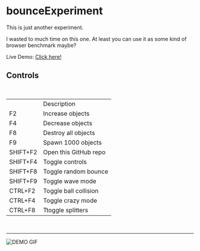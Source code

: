 <h1>bounceExperiment</h1>

<p>
This is just another experiment.

I wasted to much time on this one. At least you can use it as some kind of browser benchmark maybe?

Live Demo: <a href="https://parzival-space.github.io/bounceExperiment/bounce.html">Click here!</a>
</p>

<h2>Controls</h2>

<table>
<th>
    <td>Description</td>
</th>
<tr>
    <td>F2</td>
    <td>Increase objects</td>
</tr>
<tr>
    <td>F4</td>
    <td>Decrease objects</td>
</tr>
<tr>
    <td>F8</td>
    <td>Destroy all objects</td>
</tr>
<tr>
    <td>F9</td>
    <td>Spawn 1000 objects</td>
</tr>
<tr>
    <td>SHIFT+F2</td>
    <td>Open this GitHub repo</td>
</tr>
<tr>
    <td>SHIFT+F4</td>
    <td>Toggle controls</td>
</tr>
<tr>
    <td>SHIFT+F8</td>
    <td>Toggle random bounce</td>
</tr>
<tr>
    <td>SHIFT+F9</td>
    <td>Toggle wave mode</td>
</tr>
<br />
<tr>
    <td>CTRL+F2</td>
    <td>Toggle ball collision</td>
</tr>
<tr>
    <td>CTRL+F4</td>
    <td>Toggle crazy mode</td>
</tr>
<tr>
    <td>CTRL+F8</td>
    <td>Ttoggle splitters</td>
</tr>
</table>

<br />

---

<img src="https://malte-linke.github.io/bounceExperiment/assets/demo.gif" alt="DEMO GIF"/>
